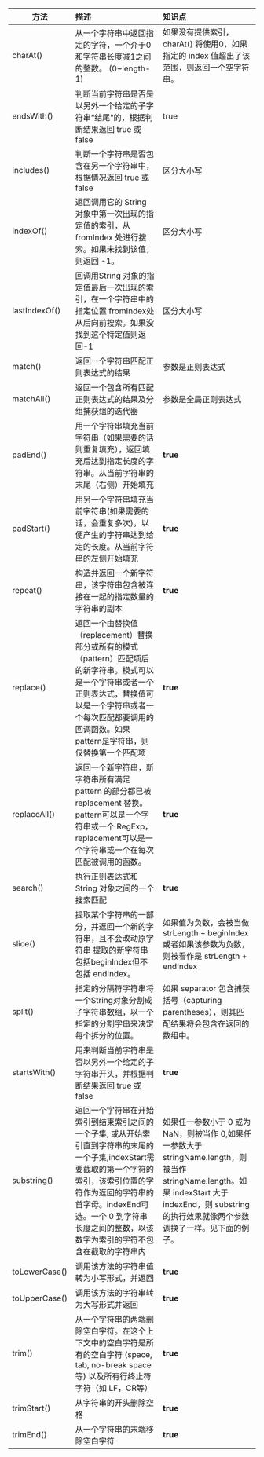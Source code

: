 | 方法 | 描述 | 知识点 |
 | --------   | :-----  | :---- |
 | charAt() | 从一个字符串中返回指定的字符，一个介于0 和字符串长度减1之间的整数。 (0~length-1) | 如果没有提供索引，charAt() 将使用0，如果指定的 index 值超出了该范围，则返回一个空字符串。 |
 | endsWith() | 判断当前字符串是否是以另外一个给定的子字符串“结尾”的，根据判断结果返回 true 或 false | true |
 | includes() | 判断一个字符串是否包含在另一个字符串中，根据情况返回 true 或 false | 区分大小写 |
 | indexOf() | 返回调用它的 String 对象中第一次出现的指定值的索引，从 fromIndex 处进行搜索。如果未找到该值，则返回 -1。 | 区分大小写 |
 | lastIndexOf()  | 回调用String 对象的指定值最后一次出现的索引，在一个字符串中的指定位置 fromIndex处从后向前搜索。如果没找到这个特定值则返回-1 | 区分大小写 |
 | match() | 返回一个字符串匹配正则表达式的结果 | 参数是正则表达式 |
 | matchAll() | 返回一个包含所有匹配正则表达式的结果及分组捕获组的迭代器 | 参数是全局正则表达式 |
 | padEnd()  | 用一个字符串填充当前字符串（如果需要的话则重复填充），返回填充后达到指定长度的字符串。从当前字符串的末尾（右侧）开始填充 | **true** |
 | padStart() | 用另一个字符串填充当前字符串(如果需要的话，会重复多次)，以便产生的字符串达到给定的长度。从当前字符串的左侧开始填充 | **true** |
 | repeat() | 构造并返回一个新字符串，该字符串包含被连接在一起的指定数量的字符串的副本 | **true** |
 | replace() | 返回一个由替换值（replacement）替换部分或所有的模式（pattern）匹配项后的新字符串。模式可以是一个字符串或者一个正则表达式，替换值可以是一个字符串或者一个每次匹配都要调用的回调函数。如果pattern是字符串，则仅替换第一个匹配项 | **true** |
 | replaceAll() | 返回一个新字符串，新字符串所有满足 pattern 的部分都已被replacement 替换。pattern可以是一个字符串或一个 RegExp， replacement可以是一个字符串或一个在每次匹配被调用的函数。 | **true** |
| search() | 执行正则表达式和 String 对象之间的一个搜索匹配 | **true** |
 | slice() | 提取某个字符串的一部分，并返回一个新的字符串，且不会改动原字符串 提取的新字符串包括beginIndex但不包括 endIndex。 | 如果值为负数，会被当做 strLength + beginIndex或者如果该参数为负数，则被看作是 strLength + endIndex |
| split() | 指定的分隔符字符串将一个String对象分割成子字符串数组，以一个指定的分割字串来决定每个拆分的位置。  | 如果 separator 包含捕获括号（capturing parentheses），则其匹配结果将会包含在返回的数组中。 |
| startsWith() | 用来判断当前字符串是否以另外一个给定的子字符串开头，并根据判断结果返回 true 或 false | **true** |
| substring() | 返回一个字符串在开始索引到结束索引之间的一个子集, 或从开始索引直到字符串的末尾的一个子集,indexStart需要截取的第一个字符的索引，该索引位置的字符作为返回的字符串的首字母。indexEnd可选。一个 0 到字符串长度之间的整数，以该数字为索引的字符不包含在截取的字符串内 | 如果任一参数小于 0 或为 NaN，则被当作 0,如果任一参数大于 stringName.length，则被当作 stringName.length。如果 indexStart 大于 indexEnd，则 substring 的执行效果就像两个参数调换了一样。见下面的例子。 |
| toLowerCase() | 调用该方法的字符串值转为小写形式，并返回 | **true** |
| toUpperCase() | 调用该方法的字符串转为大写形式并返回 | **true** |
| trim() | 从一个字符串的两端删除空白字符。在这个上下文中的空白字符是所有的空白字符 (space, tab, no-break space 等) 以及所有行终止符字符（如 LF，CR等） | **true** |
| trimStart() | 从字符串的开头删除空格 | **true** |
| trimEnd() | 从一个字符串的末端移除空白字符 | **true** |
